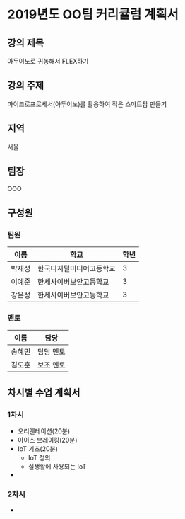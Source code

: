 # 2019년도 OO팀 커리큘럼 계획서

## 강의 제목

아두이노로 귀농해서 FLEX하기

## 강의 주제
마이크로프로세서(아두이노)를 활용하여 작은 스마트팜 만들기

## 지역
서울

## 팀장

OOO


## 구성원

### 팀원

| 이름   | 학교                     | 학년 |
| ------ | ------------------------ | ---- |
| 박재성 | 한국디지털미디어고등학교 | 3    |
| 이예준 | 한세사이버보안고등학교   | 3    |
| 강은성 | 한세사이버보안고등학교   | 3    |

### 멘토

| 이름   | 담당      |
| ------ | --------- |
| 송혜민 | 담당 멘토 |
| 김도훈 | 보조 멘토 |



## 차시별 수업 계획서

### 1차시

* 오리엔테이션(20분)
* 아이스 브레이킹(20분)
* IoT 기초(20분)
  * IoT 정의
  * 실생활에 사용되는 IoT
* 

### 2차시

* 